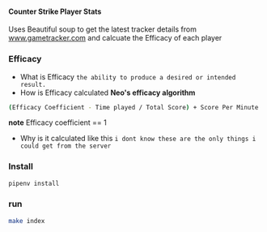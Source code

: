 #### Counter Strike Player Stats
Uses Beautiful soup to get the latest tracker details from www.gametracker.com and calcuate the Efficacy of each player

### Efficacy
- What is Efficacy
`the ability to produce a desired or intended result.`
- How is Efficacy calculated
**Neo's efficacy algorithm**
```sh
(Efficacy Coefficient - Time played / Total Score) + Score Per Minute
```
**note** Efficacy coefficient == 1
- Why is it calculated like this
` i dont know these are the only things i could get from the server `

### Install
```sh
pipenv install
```

### run
```sh
make index
```